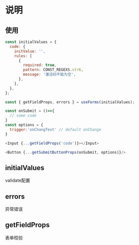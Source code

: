 # 说明

## 使用
```js
const initialValues = {
  code: {
    initValue: '',
    rules: [
      {
        required: true,
        pattern: CONST_REGEXS.str6,
        message: '激活码不能为空',
      },
    ],
  },
};

const { getFieldProps, errors } = useForms(initialValues);

const onSubmit = ()=>{
  // some code
}
const options = {
  trigger:'onChangText' // default onChange
}

<Input {...getFieldProps('code')}></Input>

<Button {...getSubmitButtonProps(onSubmit, options)}/>
```

## initialValues
validate配置

## errors
异常错误

## getFieldProps
表单校验

